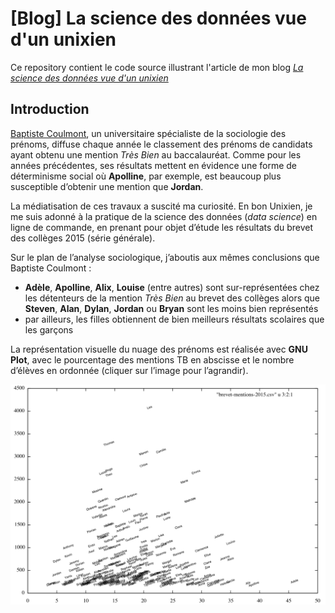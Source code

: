 # [Blog] La science des données vue d'un unixien
Ce repository contient le code source illustrant l'article de mon blog <i><a href="http://blog.inovia-conseil.fr/?p=226">La science des données vue d'un unixien</a></i>

## Introduction
[Baptiste Coulmont](http://coulmont.com/bac/nuage.html), un universitaire spécialiste de la sociologie des prénoms, diffuse chaque année le classement des prénoms de candidats ayant obtenu une mention *Très Bien* au baccalauréat. Comme pour les années précédentes, ses résultats mettent en évidence une forme de déterminisme social où **Apolline**, par exemple, est beaucoup plus susceptible d’obtenir une mention que **Jordan**.

La médiatisation de ces travaux a suscité ma curiosité. En bon Unixien, je me suis adonné à la pratique de la science des données (*data science*) en ligne de commande, en prenant pour objet d’étude les résultats du brevet des collèges 2015 (série générale).

Sur le plan de l’analyse sociologique, j’aboutis aux mêmes conclusions que Baptiste Coulmont :

- **Adèle**, **Apolline**, **Alix**, **Louise** (entre autres) sont sur-représentées chez les détenteurs de la mention *Très Bien* au brevet des collèges alors que **Steven**, **Alan**, **Dylan**, **Jordan** ou **Bryan** sont les moins bien représentés
- par ailleurs, les filles obtiennent de bien meilleurs résultats scolaires que les garçons

La représentation visuelle du nuage des prénoms est réalisée avec **GNU Plot**, avec le pourcentage des mentions TB en abscisse et le nombre d’élèves en ordonnée (cliquer sur l’image pour l’agrandir).

![Prenoms](https://github.com/ksahnine/datascience-brevet-mentions/raw/master/img/brevet-mentions-2015.png "Nuage des prenoms")

